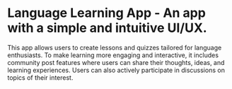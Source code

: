 # Language Learning App - An app with a simple and intuitive UI/UX.

This app allows users to create lessons and quizzes tailored for language enthusiasts.
To make learning more engaging and interactive, it includes community post features
where users can share their thoughts, ideas, and learning experiences.
Users can also actively participate in discussions on topics of their interest.
